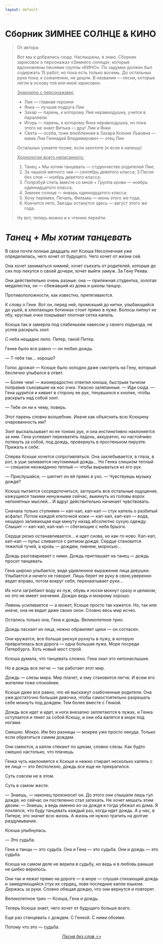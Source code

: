 ```yaml
---
layout: default
---
```


# Cборник ЗИМНЕЕ СОЛНЦЕ & КИНО

> От автора:
> 
> Вот мы и добрались сюда. Наслышаны, я знаю. Сборник зарисовок о персонажах «Зимнего солнца», которые вдохновлены песнями группы «КИНО». По задумке должен был содержать 15 работ, но пока есть только восемь. До остальных руки пока, к сожалению, не дошли. В названии — песни, которые легли в основу той или иной зарисовки.
> 
> <u>Знакомлю с персонажами:</u>
> * Лия — главная героиня
> * Янка — лучшая подруга Лии
> * Захар — парень, к которому Лия неравнодушна, учится в параллели
> * Игорь — парень, к которому Янка неравнодушна, но пока этого не знает Витька — друг Лии и Янки
> * Света — особа, тоже влюбленная в Захара Ксения Львовна — мама Лии Геннадий Владимирович — отец Лии
> 
> Остальных узнаете позже, если захотите (и если я напишу)
>
> <u>Хронология всего написанного:</u>
> 1. Танец + Мы хотим танцевать — студенчество родителей Лии;
> 2. За чашкой мятного чая — сентябрь девятого класса;
> 3.Песня без слов — ноябрь девятого класса; 
> 4. Попробуй спеть вместе со мной + Группа крови — ноябрь одиннадцатого класса;
> 5. Зимнее солнце — январь одиннадцатого класса;
> 6. Хочу перемен, Печаль, Фильмы — июнь этого же года;
> 7. Кончится лето, Звезды останутся здесь — август этого же года.
> 
> Ну вот, теперь можно и к чтению перейти.

# *Танец + Мы хотим танцевать*

В свои почти полные двадцать лет Ксюша Несолнечная уже определилась, чего хочет от будущего. Чего хочет от жизни сей.

Она хочет заниматься химией, хочет съехать от родителей, которые до сих пор пекутся о своей дочери, хочет выйти замуж. За Гену Реева.

Они действительно очень разные: она — прилежная студентка, золотая медалистка, он — сбежавший из дома и школы танцор.

Противоположности, как известно, притягиваются.

К слову о Гене. Вот он, перед ней, промокший до нитки, улыбающийся до ушей, в хлюпающих ботинках стоит прямо в луже. Волосы липнут ко лбу, круглые очки покрывает плотная сетка капель.

Ксюша так и замерла под слабеньким навесом у своего подъезда, не успев раскрыть зонт.

С неба нещадно лило. Питер, такой Питер. 

Генке было все равно — он любил дождь.

— Т-тебе так... хорошо?

Голос дрожал — Ксюше было холодно даже смотреть на Гену, который беспечно улыбался в ответ.

— Более чем! — жизнерадостно ответил юноша, быстрым тычком поправив съехавшие на нос очки. Ужасно заляпанные. — Иди сюда. — Гена щурится и кивает в сторону ее рук, тянувшихся к кнопке, чтобы раскрыть над собой зонт. 

— Тебе он ни к чему, поверь.

Этот парень словно волшебник. Иначе как объяснить всю Ксюшину очарованность им?

Зонт выскальзывает из ее тонких рук, и она инстинктивно наклоняется за ним. Гена успевает перехватить ладонь, аккуратно, но настойчиво потянуть за собой, под дождь, провернуть в простеньком пируэте. Прижать к себе.

Сперва Ксюше хочется сопротивляться. Она захлебывается, в глаза, в рот, в уши заливается неутомимый дождь... Но Генка слишком теплый — слишком неожиданно теплый — чтобы вырываться из его рук.

— Прислушайся, — шепчет он ей прямо в ухо. — Чувствуешь музыку дождя?

Ксюша пытается сосредоточиться, заглушить все остальные ощущения, кажущиеся такими ненужными сейчас, выкинуть из головы ворох непонятных мыслей... И вдруг действительно начинает чувствовать.

Сначала только ступнями — кап-кап, кап-кап — стук капель о разбитый асфальт. Потом каждой клеточкой кожи — кап-кап, кап-кап — вода, нещадно заливающая еще минуту назад абсолютно сухую одежду. Слышит — кап-кап, кап-кап — сбегающие с неба брызги.

Сердце резко останавливается... и идет снова, но как-то ново. Кап-кап, кап-кап — пульс сливается с ритмом дождя. Сердце становится тяжелой тучей, а кровь — дождем, ливнем, моросью...

Дождь разговаривает с ними. Дождь приглашает на танец — дождь просит танцевать.

Гена широко улыбается, видя удивленное выражение лица девушки. Улыбается и ничего не говорит. Лишь берет ее руку в свою,уверенно ведет вправо, потом вокруг себя, перехватывает руки...

Их ноги загребают воду из луж, обувь и носки мокнут сразу и целиком, но это не имеет значения. Дождю ведь и мокрому хорошо.

Ливень усиливается — а может, Ксюше просто так кажется. Но, так или иначе, она не видит даже своих окон.
Словно весь мир исчез.

Остались только она, Гена и дождь. Великолепное трио.

Дождь ласкает их лица, нежно обрамляет щеки — он согласен.

Они кружатся, все больше рискуя рухнуть в лужу, в которую превратилась вся дорога — одна большая лужа. Море посреди Петербурга. Хоть новый мост строй.

Ксюша думала, что танцевать сложно. Гена знал это непонаслышке.

Но в дождь все легче — так работает этот мир.

Дождь — слезы мира. Мир плачет, и ему становится легче. И всем его жителям тоже спокойнее.

Ксюше даже все равно, что ей выскажут озабоченные родители. Она уже достаточно большая девочка, чтобы самостоятельно разрешать себе мокнуть под дождем. Тем более вместе с Генкой.

Дождь все идет и идет, и ноги внезапно заплетаются в лужах, и Генка оступается и тянет за собой Ксюшу, и они оба валятся в море под ногами.

Смешно. Мокро. Им без разницы — мокрее уже просто некуда. Только если обратиться самим дождем.

Они смеются, а капли стекают по щекам, словно слезы. Как будто смешно настолько, что плачешь.

Генка чуть наклоняется к Ксюше и нежно стирает несколько капель с ее лица — это бесполезно, дождь все еще не прекратился.

Суть совсем не в этом.

Суть в самом жесте.

— Знаешь, — наконец произносит он. До этого они слышали лишь гул дождя, но сейчас он постепенно стал затихать. Не хочет мешать этим двоим. — Знаешь, а ведь именно из-за дождя я тогда убежал из дома. Я поклялся, что буду танцевать каждый раз, когда идет дождь. А у нас, в Питере, это значит всю жизнь. А жизнь не нужно тратить на долгие раздумывания.

Ксюша улыбнулась.

— Это судьба.

Гена и танцы — это судьба. Она и Гена — это судьба. Они и дождь — это судьба.

Ксюша на самом деле не верила в судьбу, но ведь и в любовь раньше не шибко верилось.

Они так и лежат прямо на дороге — в море — слушая стихающий дождь и замедляющийся стук их сердец, ловя последние капли языком. Держась за руки. Словно обещая дождю, что они вернутся и повторят.

Великолепное трио — Ксюша, Гена и дождь.

Теперь Ксюша знает, чего хочет от будущего больше всего.

Еще раз станцевать с дождем. С Генкой. С ними обоими.

Потому что это — судьба.

<center><i><a href="wsk_song_no_words.md">Песня без слов >></a></i></center>
